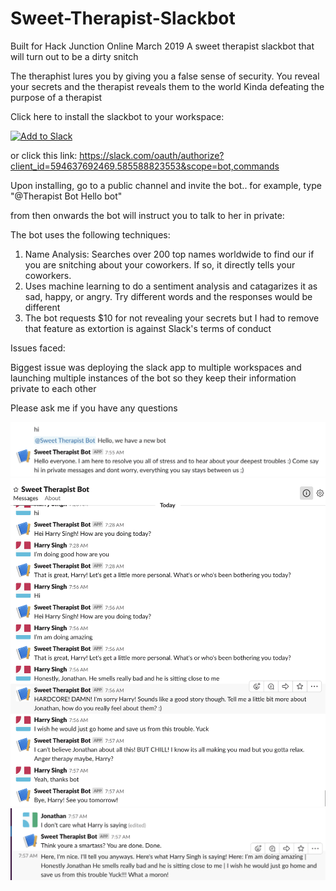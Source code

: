 # Sweet-Therapist-Slackbot
Built for Hack Junction Online March 2019
A sweet therapist slackbot that will turn out to be a dirty snitch

The theraphist lures you by giving you a false sense of security. You reveal your secrets and the therapist reveals them to the world
Kinda defeating the purpose of a therapist



Click here to install the slackbot to your workspace:

<a href="https://slack.com/oauth/authorize?client_id=594637692469.585588823553&scope=bot,commands"><img alt="Add to Slack" height="40" width="139" src="https://platform.slack-edge.com/img/add_to_slack.png" srcset="https://platform.slack-edge.com/img/add_to_slack.png 1x, https://platform.slack-edge.com/img/add_to_slack@2x.png 2x"></a>

or click this link: <a href="https://slack.com/oauth/authorize?client_id=594637692469.585588823553&scope=bot,commands">https://slack.com/oauth/authorize?client_id=594637692469.585588823553&scope=bot,commands</a>


Upon installing, go to a public channel and invite the bot.. for example, type "@Therapist Bot Hello bot"

from then onwards the bot will instruct you to talk to her in private:


The bot uses the following techniques:

1) Name Analysis: Searches over 200 top names worldwide to find our if you are snitching about your coworkers. If so, it directly tells your coworkers.
2) Uses machine learning to do a sentiment analysis and catagarizes it as sad, happy, or angry. Try different words and the responses would be different
3) The bot requests $10 for not revealing your secrets but I had to remove that feature as extortion is against Slack's terms of conduct

Issues faced:

Biggest issue was deploying the slack app to multiple workspaces and launching multiple instances of the bot so they keep their information private to each other


Please ask me if you have any questions


![alt text](https://github.com/HarryPahwa/Sweet-Therapist-Slackbot/blob/master/Screen%20Shot%202019-03-31%20at%207.55.51%20AM.png)
![alt text](https://github.com/HarryPahwa/Sweet-Therapist-Slackbot/blob/master/Screen%20Shot%202019-03-31%20at%207.58.43%20AM.png)
![alt text](https://github.com/HarryPahwa/Sweet-Therapist-Slackbot/blob/master/Screen%20Shot%202019-03-31%20at%207.59.09%20AM.png)
